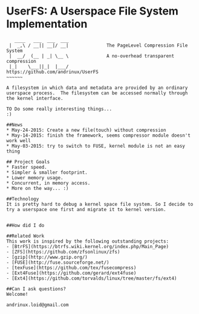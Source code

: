 # UserFS: A Userspace File System Implementation 

~~~~~~~
   ____   ___  ___  ___               
 |  _,\ / __|| __|/ __|              The PageLevel Compression File System
 |  __/  (__ | _| \__ \              A no-overhead transparent compression   
 |_|    \___||_|  |___/              https://github.com/andrinux/UserFS    
~~~~~~         

A filesystem in which data and metadata are provided by an ordinary
userspace process.  The filesystem can be accessed normally through
the kernel interface.

TO Do some really interesting things...
:)

##News
* May-24-2015: Create a new file(touch) without compression
* May-14-2015: finish the framework, seems compressor module doesn't work well
* May-03-2015: try to switch to FUSE, kernel module is not an easy thing

## Project Goals
* Faster speed.
* Simpler & smaller footprint.
* Lower memory usage.
* Concurrent, in memory access.
* More on the way... :)

##Technology
It is pretty hard to debug a kernel space file system. So I decide to try a userspace one first and migrate it to kernel version.


##How did I do

##Related Work
This work is inspired by the following outstanding projects:
- [BtrFS](https://btrfs.wiki.kernel.org/index.php/Main_Page)
- [ZFS](https://github.com/zfsonlinux/zfs)
- [gzip](http://www.gzip.org/)
- [FUSE](http://fuse.sourceforge.net/)
- [texFuse](https://github.com/tex/fusecompress)
- [Ext4Fuse](https://github.com/gerard/ext4fuse)
- [Ext4](https://github.com/torvalds/linux/tree/master/fs/ext4)

##Can I ask questions?
Welcome! 

andrinux.loid@gmail.com
